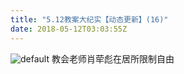 ```yaml
---
title: "5.12教案大纪实【动态更新】(16)"
date: 2018-05-12T03:03:55Z
---
```


![default](https://user-images.githubusercontent.com/37917810/39952978-255bf0fc-55d4-11e8-89e3-e8c26e5f1529.jpg)
教会老师肖荦彪在居所限制自由